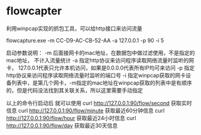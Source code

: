 # flowcapter
利用winpcap实现的抓包工具，可以给http接口来访问流量

flowcapture.exe  -m CC-D9-AC-CB-52-AA -a 127.0.0.1 -p 90 -i  5

启动参数说明：
-m  后面接网卡的mac地址，在数据包中做过滤使用，不是指定的mac地址， 不计入流量统计
-a   指定http协议来访问程序读取网络流量时监听的网卡， 127.0.0.1代表只允许本机访问，如果是0.0.0.0代表所有IP均可来访问
-p   指定http协议来访问程序读取网络流量时监听的端口号
-i    指定winpcap获取的网卡设备列表中，是第几个网卡，-m指定的mac地址在winpcap获取的列表中是有顺序的，但是代码没法找到其关联关系，所以这里需要手动指定



以上的命令行启动后
就可以使用  curl  http://127.0.0.1:90/flow/second         获取实时信息
                  curl  http://127.0.0.1:90/flow/minute  获取最近60分钟信息
                  curl  http://127.0.0.1:90/flow/hour    获取最近24小时信息
                  curl  http://127.0.0.1:90/flow/day     获取最近30天信息
